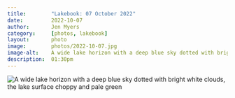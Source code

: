 ```yaml
---
title:        "Lakebook: 07 October 2022"
date:         2022-10-07
author:       Jen Myers
category:     [photos, lakebook]
layout:       photo
image:        photos/2022-10-07.jpg
image-alt:    A wide lake horizon with a deep blue sky dotted with bright white clouds, the lake surface choppy and pale green
description:  01:30pm
---
```


<div><img alt="A wide lake horizon with a deep blue sky dotted with bright white clouds, the lake surface choppy and pale green" src="{{ site.baseurl }}/images/photos/2022-10-07.jpg" /></div>
